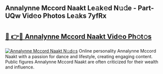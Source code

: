 ## Annalynne Mccord Naakt Le𝚊k𝚎d N𝚞𝚍e - Part-UQw Vid𝚎o Photos Le𝚊ks 7yfRx

# <h2><a href="http://fb4jqtm.evod.top/?m=Annalynne+Mccord+Naakt">🔗 👉🔴 Annalynne Mccord Naakt Vid𝚎o Ph𝚘t𝚘s</a></h2>

[![Annalynne Mccord Naakt N𝚞d𝚎s](https://i.imgur.com/8V9OHl7.gif)](http://fb4jqtm.evod.top/?m=Annalynne+Mccord+Naakt)
Online personality Annalynne Mccord Naakt with a passion for dance and lifestyle, creating engaging content. Public figures Annalynne Mccord Naakt are often criticized for their wealth and influence. 
